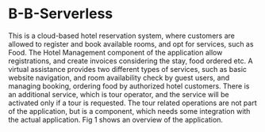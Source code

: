 # B-B-Serverless
This is a cloud-based hotel reservation system, where customers are allowed to register and book available rooms, and opt for services, such as Food. The Hotel Management component of the application allow registrations, and create invoices considering the stay, food ordered etc. A virtual assistance provides two different types of services, such as basic website navigation, and room availability check by guest users, and managing booking, ordering food by authorized hotel customers. There is an additional service, which is tour operator, and the service will be activated only if a tour is requested. The tour related operations are not part of the application, but is a component, which needs some integration with the actual application. Fig 1 shows an overview of the application.
